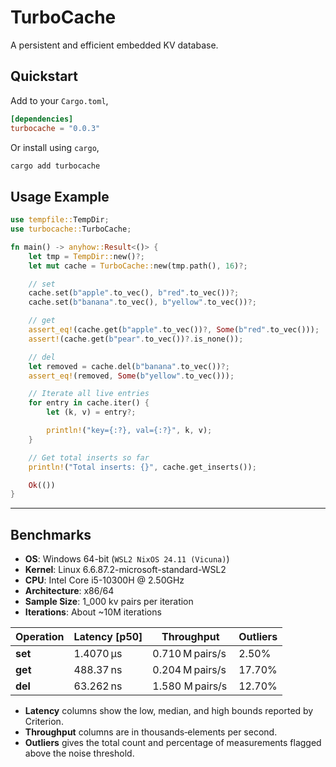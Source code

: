 # TurboCache

A persistent and efficient embedded KV database.

## Quickstart

Add to your `Cargo.toml`,

```toml
[dependencies]
turbocache = "0.0.3"
```

Or install using `cargo`,

```sh
cargo add turbocache
```

## Usage Example

```rust
use tempfile::TempDir;
use turbocache::TurboCache;

fn main() -> anyhow::Result<()> {
    let tmp = TempDir::new()?;
    let mut cache = TurboCache::new(tmp.path(), 16)?;

    // set
    cache.set(b"apple".to_vec(), b"red".to_vec())?;
    cache.set(b"banana".to_vec(), b"yellow".to_vec())?;

    // get
    assert_eq!(cache.get(b"apple".to_vec())?, Some(b"red".to_vec()));
    assert!(cache.get(b"pear".to_vec())?.is_none());

    // del
    let removed = cache.del(b"banana".to_vec())?;
    assert_eq!(removed, Some(b"yellow".to_vec()));

    // Iterate all live entries
    for entry in cache.iter() {
        let (k, v) = entry?;

        println!("key={:?}, val={:?}", k, v);
    }

    // Get total inserts so far
    println!("Total inserts: {}", cache.get_inserts());

    Ok(())
}
```
---

## Benchmarks

* **OS**: Windows 64-bit (`WSL2 NixOS 24.11 (Vicuna)`)
* **Kernel**: Linux 6.6.87.2-microsoft-standard-WSL2
* **CPU**: Intel Core i5-10300H @ 2.50GHz
* **Architecture**: x86/64
* **Sample Size**: 1_000 kv pairs per iteration
* **Iterations**: About ~10M iterations

| Operation  | Latency \[p50]    | Throughput          | Outliers     |
| -----------| ------------------| --------------------| ------------ |
| **set**    | 1.4070 µs         | 0.710 M pairs/s     | 2.50%        |
| **get**    | 488.37 ns         | 0.204 M pairs/s     | 17.70%       |
| **del**    | 63.262 ns         | 1.580 M pairs/s     | 12.70%       |

* **Latency** columns show the low, median, and high bounds reported by Criterion.
* **Throughput** columns are in thousands‑elements per second.
* **Outliers** gives the total count and percentage of measurements flagged above the noise threshold.

